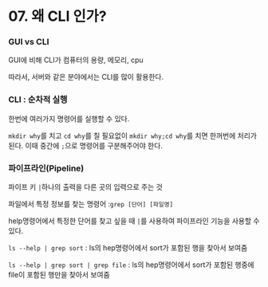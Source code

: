 # 07. 왜 CLI 인가?

### GUI vs CLI

GUI에 비해 CLI가 컴퓨터의 용량, 메모리, cpu

따라서, 서버와 같은 분야에서는 CLI를 많이 활용한다.



### CLI : 순차적 실행

한번에 여러가지 명령어를 실행할 수 있다.

`mkdir why`를 치고 `cd why`를 칠 필요없이 `mkdir why;cd why`를 치면 한꺼번에 처리가 된다. 이때 중간에 `;`으로 명령어를 구분해주어야 한다.



### 파이프라인(Pipeline)

파이프 키 `|`하나의 출력을 다른 곳의 입력으로 주는 것

파일에서 특정 정보를 찾는 명령어 :`grep [단어] [파일명]`

help명령어에서 특정한 단어를 찾고 싶을 때 `|`를 사용하여 파이프라인 기능을 사용할 수 있다. 

`ls --help | grep sort` : ls의 hep명령어에서 sort가 포함된 행을 찾아서 보여줌

`ls --help | grep sort | grep file` : ls의 hep명령어에서 sort가 포함된 행중에 file이 포함된 행만을 찾아서 보여줌